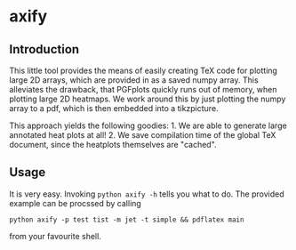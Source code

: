 # axify

## Introduction

This little tool provides the means of easily creating TeX code for plotting 
large 2D arrays, which are provided in as a saved numpy array. This alleviates 
the drawback, that PGFplots quickly runs out of memory, when plotting large 
2D heatmaps. We work around this by just plotting the numpy array to a pdf, 
which is then embedded into a tikzpicture.

This approach yields the following goodies:
    1. We are able to generate large annotated heat plots at all!
    2. We save compilation time of the global TeX document, since the heatplots 
       themselves are "cached".

## Usage

It is very easy. Invoking `python axify -h` tells you what to do. The provided 
example can be procssed by calling 

`python axify -p test tist -m jet -t simple && pdflatex main`

from your favourite shell.
